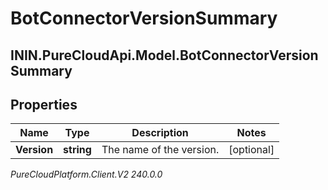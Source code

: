 # BotConnectorVersionSummary

## ININ.PureCloudApi.Model.BotConnectorVersionSummary

## Properties

|Name | Type | Description | Notes|
|------------ | ------------- | ------------- | -------------|
| **Version** | **string** | The name of the version. | [optional] |



_PureCloudPlatform.Client.V2 240.0.0_
